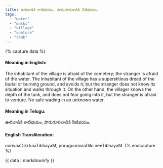 ```yaml
---
title: ఊరివాడికి కాటిభయం, పొరుగూరివాడికి నీటిభయం.
tags:
  - "water"
  - "walks"
  - "village"
  - "venture"
  - "tank"
---
```


{% capture data %}
#### Meaning in English:
The inhabitant of the village is afraid of the cemetery; the stranger is afraid of the water. The inhabitant of the village has a superstitious dread of the burial or burning ground, and avoids it; but the stranger does not know its situation and walks through it. On the other hand, the villager knows the depth of the tank, and does not fear going into it, but the stranger is afraid to venture.
No safe wading in an unknown water.

#### Meaning in Telugu:
ఊరివాడికి కాటిభయం, పొరుగూరివాడికి నీటిభయం.

#### English Transliteration:
oorivaaDiki kaaTibhayaM, porugoorivaaDiki neeTibhayaM.
{% endcapture %}

<div class="notice">{{ data | markdownify }}</div>

